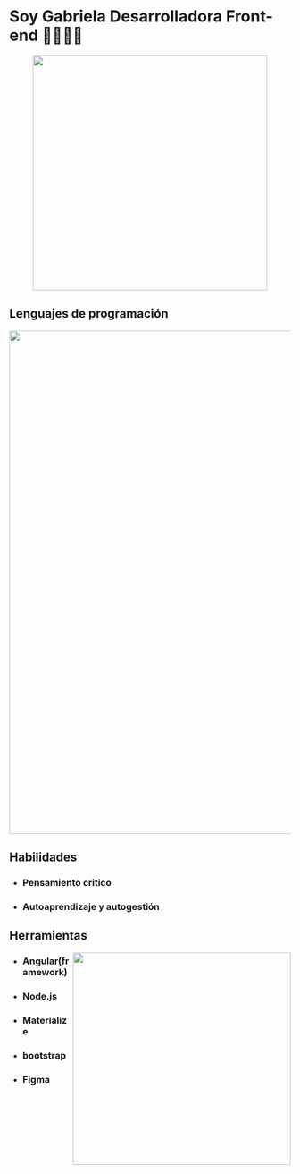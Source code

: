 # Soy Gabriela Desarrolladora Front-end 👩🏽‍💻👋

<p align="center">
<img width="420" src="https://i.pinimg.com/564x/8d/85/6d/8d856d73c15c6281d004b33f291412bf.jpg">
</p>

## Lenguajes de programación
<img width="900" src="https://user-images.githubusercontent.com/82047077/145626187-4cf2ac9b-da37-4c7b-8fed-1b3f32a70dd9.png">

 ## Habilidades
- ### Pensamiento critico
- ### Autoaprendizaje y autogestión 

## Herramientas

<img align="right" width="390" height="380" src="https://user-images.githubusercontent.com/82047077/145615766-964bb138-e8aa-4776-8ce5-2f1556065ee9.png">


 * ### Angular(framework)
 * ### Node.js
 * ### Materialize
 * ### bootstrap
 * ### Figma



